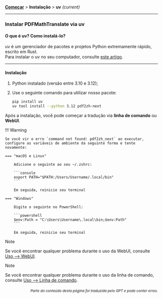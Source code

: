 [**Começar**](./começar.md) > **Instalação** > **uv** _(current)_

---

### Instalar PDFMathTranslate via uv

#### O que é uv? Como instalá-lo?

uv é um gerenciador de pacotes e projetos Python extremamente rápido, escrito em Rust.
<br>
Para instalar o uv no seu computador, consulte [este artigo](https://docs.astral.sh/uv/getting-started/installation/).

---

#### Instalação

1. Python instalado (versão entre 3.10 e 3.12);

2. Use o seguinte comando para utilizar nosso pacote:

    ```bash
    pip install uv
    uv tool install --python 3.12 pdf2zh-next
    ```

Após a instalação, você pode começar a tradução via **linha de comando** ou **WebUI**.

!!! Warning

    Se você vir o erro `command not found: pdf2zh_next` ao executar, configure as variáveis de ambiente da seguinte forma e tente novamente:

    === "macOS e Linux"

        Adicione o seguinte ao seu ~/.zshrc:

        ```console
        export PATH="$PATH:/Users/Username/.local/bin"
        ```

        Em seguida, reinicie seu terminal

    === "Windows"

        Digite o seguinte no PowerShell:

        ```powershell
        $env:Path = "C:\Users\Username\.local\bin;$env:Path"
        ```

        Em seguida, reinicie seu terminal

> [!NOTE]
> Se você encontrar qualquer problema durante o uso da WebUI, consulte [Uso --> WebUI](./USAGE_webui.md).

> [!NOTE]
> Se você encontrar qualquer problema durante o uso da linha de comando, consulte [Uso --> Linha de comando](./USAGE_commandline.md).

<div align="right"> 
<h6><small>Parte do conteúdo desta página foi traduzida pelo GPT e pode conter erros.</small></h6>